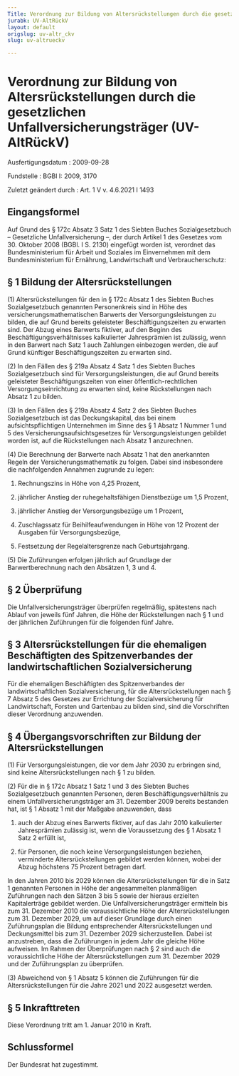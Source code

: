 ```yaml
---
Title: Verordnung zur Bildung von Altersrückstellungen durch die gesetzlichen Unfallversicherungsträger
jurabk: UV-AltRückV
layout: default
origslug: uv-altr_ckv
slug: uv-altrueckv

---
```


# Verordnung zur Bildung von Altersrückstellungen durch die gesetzlichen Unfallversicherungsträger (UV-AltRückV)

Ausfertigungsdatum
:   2009-09-28

Fundstelle
:   BGBl I: 2009, 3170

Zuletzt geändert durch
:   Art. 1 V v. 4.6.2021 I 1493


## Eingangsformel

Auf Grund des § 172c Absatz 3 Satz 1 des Siebten Buches
Sozialgesetzbuch – Gesetzliche Unfallversicherung –, der durch Artikel
1 des Gesetzes vom 30. Oktober 2008 (BGBl. I S. 2130) eingefügt worden
ist, verordnet das Bundesministerium für Arbeit und Soziales im
Einvernehmen mit dem Bundesministerium für Ernährung, Landwirtschaft
und Verbraucherschutz:


## § 1 Bildung der Altersrückstellungen

(1) Altersrückstellungen für den in § 172c Absatz 1 des Siebten Buches
Sozialgesetzbuch genannten Personenkreis sind in Höhe des
versicherungsmathematischen Barwerts der Versorgungsleistungen zu
bilden, die auf Grund bereits geleisteter Beschäftigungszeiten zu
erwarten sind. Der Abzug eines Barwerts fiktiver, auf den Beginn des
Beschäftigungsverhältnisses kalkulierter Jahresprämien ist zulässig,
wenn in den Barwert nach Satz 1 auch Zahlungen einbezogen werden, die
auf Grund künftiger Beschäftigungszeiten zu erwarten sind.

(2) In den Fällen des § 219a Absatz 4 Satz 1 des Siebten Buches
Sozialgesetzbuch sind für Versorgungsleistungen, die auf Grund bereits
geleisteter Beschäftigungszeiten von einer öffentlich-rechtlichen
Versorgungseinrichtung zu erwarten sind, keine Rückstellungen nach
Absatz 1 zu bilden.

(3) In den Fällen des § 219a Absatz 4 Satz 2 des Siebten Buches
Sozialgesetzbuch ist das Deckungskapital, das bei einem
aufsichtspflichtigen Unternehmen im Sinne des § 1 Absatz 1 Nummer 1
und 5 des Versicherungsaufsichtsgesetzes für Versorgungsleistungen
gebildet worden ist, auf die Rückstellungen nach Absatz 1 anzurechnen.

(4) Die Berechnung der Barwerte nach Absatz 1 hat den anerkannten
Regeln der Versicherungsmathematik zu folgen. Dabei sind insbesondere
die nachfolgenden Annahmen zugrunde zu legen:

1.  Rechnungszins in Höhe von 4,25 Prozent,


2.  jährlicher Anstieg der ruhegehaltsfähigen Dienstbezüge um 1,5 Prozent,


3.  jährlicher Anstieg der Versorgungsbezüge um 1 Prozent,


4.  Zuschlagssatz für Beihilfeaufwendungen in Höhe von 12 Prozent der
    Ausgaben für Versorgungsbezüge,


5.  Festsetzung der Regelaltersgrenze nach Geburtsjahrgang.




(5) Die Zuführungen erfolgen jährlich auf Grundlage der
Barwertberechnung nach den Absätzen 1, 3 und 4.


## § 2 Überprüfung

Die Unfallversicherungsträger überprüfen regelmäßig, spätestens nach
Ablauf von jeweils fünf Jahren, die Höhe der Rückstellungen nach § 1
und der jährlichen Zuführungen für die folgenden fünf Jahre.


## § 3 Altersrückstellungen für die ehemaligen Beschäftigten des Spitzenverbandes der landwirtschaftlichen Sozialversicherung

Für die ehemaligen Beschäftigten des Spitzenverbandes der
landwirtschaftlichen Sozialversicherung, für die Altersrückstellungen
nach § 7 Absatz 5 des Gesetzes zur Errichtung der Sozialversicherung
für Landwirtschaft, Forsten und Gartenbau zu bilden sind, sind die
Vorschriften dieser Verordnung anzuwenden.


## § 4 Übergangsvorschriften zur Bildung der Altersrückstellungen

(1) Für Versorgungsleistungen, die vor dem Jahr 2030 zu erbringen
sind, sind keine Altersrückstellungen nach § 1 zu bilden.

(2) Für die in § 172c Absatz 1 Satz 1 und 3 des Siebten Buches
Sozialgesetzbuch genannten Personen, deren Beschäftigungsverhältnis zu
einem Unfallversicherungsträger am 31. Dezember 2009 bereits bestanden
hat, ist § 1 Absatz 1 mit der Maßgabe anzuwenden, dass

1.  auch der Abzug eines Barwerts fiktiver, auf das Jahr 2010 kalkulierter
    Jahresprämien zulässig ist, wenn die Voraussetzung des § 1 Absatz 1
    Satz 2 erfüllt ist,


2.  für Personen, die noch keine Versorgungsleistungen beziehen,
    verminderte Altersrückstellungen gebildet werden können, wobei der
    Abzug höchstens 75 Prozent betragen darf.



In den Jahren 2010 bis 2029 können die Altersrückstellungen für die in
Satz 1 genannten Personen in Höhe der angesammelten planmäßigen
Zuführungen nach den Sätzen 3 bis 5 sowie der hieraus erzielten
Kapitalerträge gebildet werden. Die Unfallversicherungsträger
ermitteln bis zum 31. Dezember 2010 die voraussichtliche Höhe der
Altersrückstellungen zum 31. Dezember 2029, um auf dieser Grundlage
durch einen Zuführungsplan die Bildung entsprechender
Altersrückstellungen und Deckungsmittel bis zum 31. Dezember 2029
sicherzustellen. Dabei ist anzustreben, dass die Zuführungen in jedem
Jahr die gleiche Höhe aufweisen. Im Rahmen der Überprüfungen nach § 2
sind auch die voraussichtliche Höhe der Altersrückstellungen zum 31.
Dezember 2029 und der Zuführungsplan zu überprüfen.

(3) Abweichend von § 1 Absatz 5 können die Zuführungen für die
Altersrückstellungen für die Jahre 2021 und 2022 ausgesetzt werden.


## § 5 Inkrafttreten

Diese Verordnung tritt am 1. Januar 2010 in Kraft.


## Schlussformel

Der Bundesrat hat zugestimmt.

